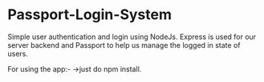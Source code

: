 # Passport-Login-System
Simple user authentication and login using NodeJs.
Express is used for our server backend and Passport to help us manage the logged in state of users.

For using the app:-
->just do npm install.

